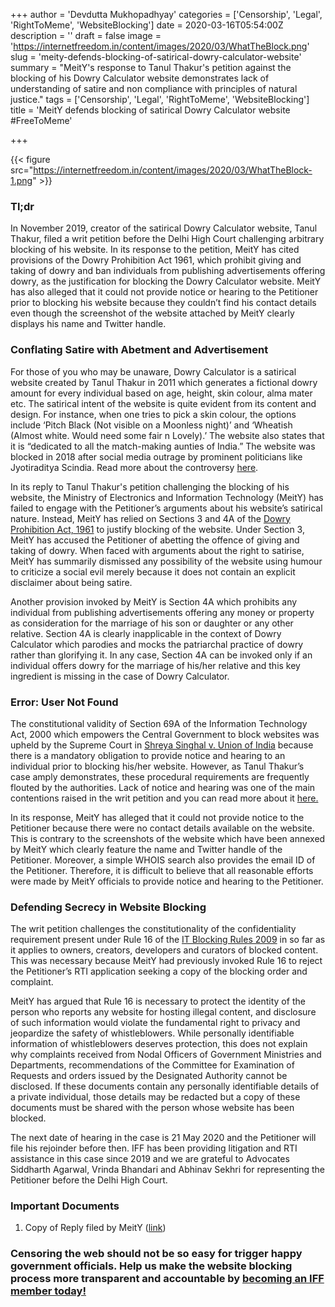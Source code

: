+++
author = 'Devdutta Mukhopadhyay'
categories = ['Censorship', 'Legal', 'RightToMeme', 'WebsiteBlocking']
date = 2020-03-16T05:54:00Z
description = ''
draft = false
image = 'https://internetfreedom.in/content/images/2020/03/WhatTheBlock.png'
slug = 'meity-defends-blocking-of-satirical-dowry-calculator-website'
summary = "MeitY's response to Tanul Thakur's petition against the blocking of his Dowry Calculator website demonstrates lack of understanding of satire and non compliance with principles of natural justice."
tags = ['Censorship', 'Legal', 'RightToMeme', 'WebsiteBlocking']
title = 'MeitY defends blocking of satirical Dowry Calculator website #FreeToMeme'

+++


{{< figure src="https://internetfreedom.in/content/images/2020/03/WhatTheBlock-1.png" >}}

### Tl;dr

In November 2019, creator of the satirical Dowry Calculator website, Tanul Thakur, filed a writ petition before the Delhi High Court challenging arbitrary blocking of his website. In its response to the petition, MeitY has cited provisions of the Dowry Prohibition Act 1961, which prohibit giving and taking of dowry and ban individuals from publishing advertisements offering dowry, as the justification for blocking the Dowry Calculator website. MeitY has also alleged that it could not provide notice or hearing to the Petitioner prior to blocking his website because they couldn’t find his contact details even though the screenshot of the website attached by MeitY clearly displays his name and Twitter handle.

### Conflating Satire with Abetment and Advertisement

For those of you who may be unaware, Dowry Calculator is a satirical website created by Tanul Thakur in 2011 which generates a fictional dowry amount for every individual based on age, height, skin colour, alma mater etc. The satirical intent of the website is quite evident from its content and design. For instance, when one tries to pick a skin colour, the options include ‘Pitch Black (Not visible on a Moonless night)’ and ‘Wheatish (Almost white. Would need some fair n Lovely).’ The website also states that it is “dedicated to all the match-making aunties of India.” The website was blocked in 2018 after social media outrage by prominent politicians like Jyotiraditya Scindia. Read more about the controversy [here](https://internetfreedom.in/blocking-of-satirical-dowry-calculator-website-prompts-us-to-take-action-whattheblock-savetheinternet/).

In its reply to Tanul Thakur's petition challenging the blocking of his website, the Ministry of Electronics and Information Technology (MeitY) has failed to engage with the Petitioner’s arguments about his website’s satirical nature. Instead, MeitY has relied on Sections 3 and 4A of the [Dowry Prohibition Act, 1961](https://wcd.nic.in/act/dowry-prohibition-act-1961) to justify blocking of the website. Under Section 3, MeitY has accused the Petitioner of abetting the offence of giving and taking of dowry. When faced with arguments about the right to satirise, MeitY has summarily dismissed any possibility of the website using humour to criticize a social evil merely because it does not contain an explicit disclaimer about being satire.

Another provision invoked by MeitY is Section 4A which prohibits any individual from publishing advertisements offering any money or property as consideration for the marriage of his son or daughter or any other relative. Section 4A is clearly inapplicable in the context of Dowry Calculator which parodies and mocks the patriarchal practice of dowry rather than glorifying it. In any case, Section 4A can be invoked only if an individual offers dowry for the marriage of his/her relative and this key ingredient is missing in the case of Dowry Calculator.

### Error: User Not Found

The constitutional validity of Section 69A of the Information Technology Act, 2000 which empowers the Central Government to block websites was upheld by the Supreme Court in [Shreya Singhal v. Union of India](https://indiankanoon.org/doc/110813550/) because there is a mandatory obligation to provide notice and hearing to an individual prior to blocking his/her website. However, as Tanul Thakur’s case amply demonstrates, these procedural requirements are frequently flouted by the authorities. Lack of notice and hearing was one of the main contentions raised in the writ petition  and you can read more about it [here.](https://internetfreedom.in/delhi-hc-issues-notice-to-the-government-for-blocking-satirical-dowry-calculator-website/) 

In its response, MeitY has alleged that it could not provide notice to the Petitioner because there were no contact details available on the website. This is contrary to the screenshots of the website which have been annexed by MeitY which clearly feature the name and Twitter handle of the Petitioner. Moreover, a simple WHOIS search also provides the email ID of the Petitioner. Therefore, it is difficult to believe that all reasonable efforts were made by MeitY officials to provide notice and hearing to the Petitioner.

### Defending Secrecy in Website Blocking

The writ petition challenges the constitutionality of the confidentiality requirement present under Rule 16 of the [IT Blocking Rules 2009](https://meity.gov.in/writereaddata/files/Information%20Technology%20%28%20Procedure%20and%20safeguards%20for%20blocking%20for%20access%20of%20information%20by%20public%29%20Rules%2C%202009.pdf) in so far as it applies to owners, creators, developers and curators of blocked content. This was necessary because MeitY had previously invoked Rule 16 to reject the Petitioner’s RTI application seeking a copy of the blocking order and complaint.

MeitY has argued that Rule 16 is necessary to protect the identity of the person who reports any website for hosting illegal content, and disclosure of such information would violate the fundamental right to privacy and jeopardize the safety of whistleblowers. While personally identifiable information of whistleblowers deserves protection, this does not explain why complaints received from Nodal Officers of Government Ministries and Departments, recommendations of the Committee for Examination of Requests and orders issued by the Designated Authority cannot be disclosed. If these documents contain any personally identifiable details of a private individual, those details may be redacted but a copy of these documents must be shared with the person whose website has been blocked.

The next date of hearing in the case is 21 May 2020 and the Petitioner will file his rejoinder before then. IFF has been providing litigation and RTI assistance in this case since 2019 and we are grateful to Advocates Siddharth Agarwal, Vrinda Bhandari and Abhinav Sekhri for representing the Petitioner before the Delhi High Court.

### Important Documents

1. Copy of Reply filed by MeitY ([link](https://drive.google.com/file/d/1BnZoPP4npx1izGqQUvfKIlV-DIBGMO9M/view?usp=sharing))

### Censoring the web should not be so easy for trigger happy government officials. Help us make the website blocking process more transparent and accountable by [becoming an IFF member today!](https://internetfreedom.in/donate/)  



